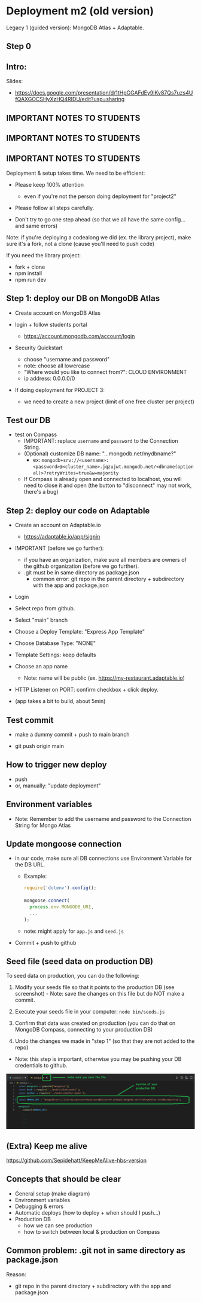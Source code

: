 
# Deployment m2 (old version)


Legacy 1 (guided version): MongoDB Atlas + Adaptable.


<!--

Status: draft




Notes from Karina:
https://docs.google.com/document/d/1TB0Eh8ikV2KEcuGymv0790Osn43kzlRiwVDLxzmLm3w/edit?usp=sharing

Gist for MongoDB Atlas:
https://gist.github.com/TA-Remote/80801bf13ce27844e1b5b50f858436c7

Gist for Adaptable:
https://gist.github.com/TA-Remote/fa2324189c28491e4f8e16accbc05bf6


-->









## Step 0








<!--


ASK IN ADVANCE:



Choose public name for your app.
- ex: my-restaurant.subdomain.com


Choose, from each group, 2 roles:
- Student A: will deploy your project 2
- Student B: will deploy library-project (make sure you have the project available & running)


Those doing the library project, make sure you have it ready in your computer. If you need to replicate:
- fork + clone
- npm install
- npm run dev

-->






## Intro:

Slides:
- https://docs.google.com/presentation/d/1tHpGGAFdEy9lKv87Qs7uzs4UfQAXGOCSHyXzHQ4RIDU/edit?usp=sharing





<!--
@Luis

- choose who will deploy "project2" vs "library project"

- if you're deploying a codealong we did (ex. the library project), make sure it's a fork, not a clone (cause you'll need to push code)
-->



## IMPORTANT NOTES TO STUDENTS
## IMPORTANT NOTES TO STUDENTS
## IMPORTANT NOTES TO STUDENTS



Deployment & setup takes time. We need to be efficient:


- Please keep 100% attention
  - even if you're not the person doing deployment for "project2"

- Please follow all steps carefully.

- Don't try to go one step ahead (so that we all have the same config... and same errors) 

Note: if you're deploying a codealong we did (ex. the library project), make sure it's a fork, not a clone (cause you'll need to push code)


If you need the library project:
- fork + clone
- npm install
- npm run dev



<!-- 

do not push button...

- ![Do not push button](../media/images/do-not-push-button.png "Do not push button")

-->




## Step 1: deploy our DB on MongoDB Atlas

<!-- for up-to-date steps & screenshots, check students portal -->


- Create account on MongoDB Atlas

- login + follow students portal
  - https://account.mongodb.com/account/login

- Security Quickstart
  - choose "username and password"
  - note: choose all lowercase
  - "Where would you like to connect from?": CLOUD ENVIRONMENT
  - ip address: 0.0.0.0/0


- If doing deployment for PROJECT 3: 
  - we need to create a new project (limit of one free cluster per project)





## Test our DB
- test on Compass
  - IMPORTANT: replace `username` and `password` to the Connection String.
  - (Optional) customize DB name: "...mongodb.net/mydbname?"
      - ex: `mongodb+srv://<username>:<password>@<cluster_name>.jqzujwt.mongodb.net/<dbname(optional)>?retryWrites=true&w=majority`
  - If Compass is already open and connected to localhost, you will need to close it and open (the button to "disconnect" may not work, there's a bug)





## Step 2: deploy our code on Adaptable


- Create an account on Adaptable.io
  - https://adaptable.io/app/signin


- IMPORTANT (before we go further):
  - if you have an organization, make sure all members are owners of the github organization (before we go further).
  - .git must be in same directory as package.json
    - common error: git repo in the parent directory + subdirectory with the app and package.json 




- Login 

- Select repo from github.

- Select "main" branch

- Choose a Deploy Template: "Express App Template"

- Choose Database Type: "NONE"
  <!-- UPDATE: don't choose DB on Adaptable (deploy will be a bit faster) -->

- Template Settings: keep defaults

- Choose an app name
  - Note: name will be public (ex. https://my-restaurant.adaptable.io)
  <!-- @Luis:  break (so that they agree on the name) -->


- HTTP Listener on PORT: confirm checkbox + click deploy.

- (app takes a bit to build, about 5min)
  <!-- @Luis:  break / pictionary here ??? -->



## Test commit

- make a dummy commit + push to main branch

- git push origin main




## How to trigger new deploy
- push
- or, manually: "update deployment"





## Environment variables

- Note: Remember to add the username and password to the Connection String for Mongo Atlas
  





## Update mongoose connection 

- in our code, make sure all DB connections use Environment Variable for the DB URL.

  - Example: 
    
    ```js
    require('dotenv').config(); 

    mongoose.connect(
      process.env.MONGODB_URI, 
      ...
    );
    ```

  - note: might apply for `app.js` and `seed.js`



- Commit + push to github 






## Seed file (seed data on production DB)

<!-- @Luis: share instructions on Slack (no need to demo) -->


To seed data on production, you can do the following:

  1. Modify your seeds file so that it points to the production DB (see screenshot)
    - Note: save the changes on this file but do NOT make a commit.

  2. Execute your seeds file in your computer: `node bin/seeds.js`

  3. Confirm that data was created on production (you can do that on MongoDB Compass, connecting to your production DB)

  4. Undo the changes we made in "step 1" (so that they are not added to the repo)
  - Note: this step is important, otherwise you may be pushing your DB credentials to github.

  
![Seed on production](../media/images/seed-adaptable.png)




## (Extra) Keep me alive

https://github.com/Sepidehatt/KeepMeAlive-hbs-version

<!--
@Luis (Keep me alive):
- Model.countDocuments() instead of .find() (less chances of students returning the response from DB)
-->



## Concepts that should be clear

- General setup (make diagram)
- Environment variables
- Debugging & errors
- Automatic deploys (how to deploy + when should I push...)
- Production DB
  - how we can see production
  - how to switch between local & production on Compass

<!--

Error: 405 from Adaptable

- Jan 2023: me + 4 students had that error
- when we test with Postman, we get a 405 "Not allowed"
- in the response body, can see "nginx" (it's probably an error from Adaptable, not from our code)
- Quick Fix: create a new app on Adaptable (so far it has worked for 2 out of 2)

UPDATE: they mentioned they had an issue with their load balancer. Should not happen again.

-->


## Common problem: .git not in same directory as package.json

Reason:
- git repo in the parent directory + subdirectory with the app and package.json 



